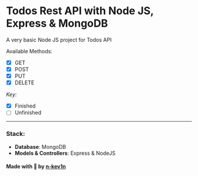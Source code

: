 # Todos Rest API with Node JS, Express & MongoDB

A very basic Node JS project for Todos API

Available Methods:

* [X] GET 
* [X] POST
* [X] PUT
* [X] DELETE

*Key:*
* [X] Finished
* [ ] Unfinished

---

### Stack:
* __Database__: MongoDB
* __Models & Controllers__: Express & NodeJS

#### Made with 💚 by [n-kev1n](https://github.com/n-kev1n)
